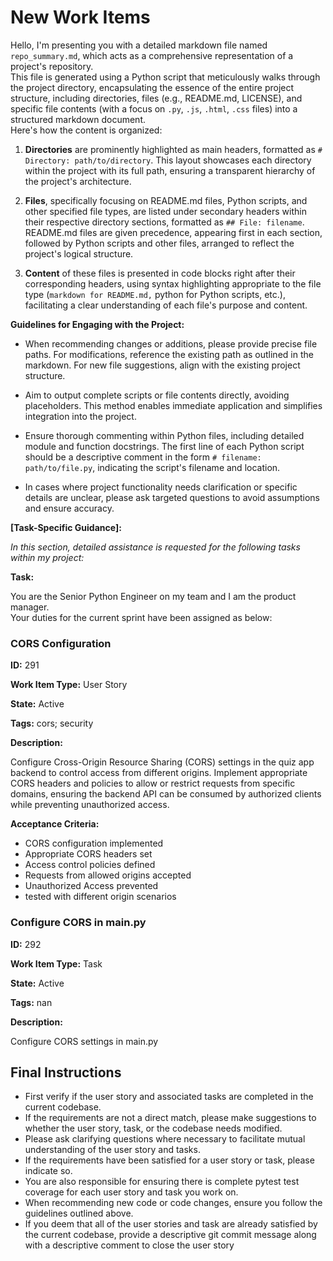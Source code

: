 # New Work Items

Hello, I'm presenting you with a detailed markdown file named `repo_summary.md`, which acts as a comprehensive representation of a project's repository.  
This file is generated using a Python script that meticulously walks through the project directory, encapsulating the essence of the entire project structure, including directories, files (e.g., README.md, LICENSE), and specific file contents (with a focus on `.py`, `.js`, `.html`, `.css` files) into a structured markdown document.  
Here's how the content is organized:

1. **Directories** are prominently highlighted as main headers, formatted as `# Directory: path/to/directory`. This layout showcases each directory within the project with its full path, ensuring a transparent hierarchy of the project's architecture.

2. **Files**, specifically focusing on README.md files, Python scripts, and other specified file types, are listed under secondary headers within their respective directory sections, formatted as `## File: filename`. README.md files are given precedence, appearing first in each section, followed by Python scripts and other files, arranged to reflect the project's logical structure.

3. **Content** of these files is presented in code blocks right after their corresponding headers, using syntax highlighting appropriate to the file type (```markdown for README.md,``` python for Python scripts, etc.), facilitating a clear understanding of each file's purpose and content.

**Guidelines for Engaging with the Project:**

- When recommending changes or additions, please provide precise file paths. For modifications, reference the existing path as outlined in the markdown. For new file suggestions, align with the existing project structure.

- Aim to output complete scripts or file contents directly, avoiding placeholders. This method enables immediate application and simplifies integration into the project.

- Ensure thorough commenting within Python files, including detailed module and function docstrings. The first line of each Python script should be a descriptive comment in the form `# filename: path/to/file.py`, indicating the script's filename and location.

- In cases where project functionality needs clarification or specific details are unclear, please ask targeted questions to avoid assumptions and ensure accuracy.

**[Task-Specific Guidance]:**

*In this section, detailed assistance is requested for the following tasks within my project:*

**Task:**

You are the Senior Python Engineer on my team and I am the product manager.  
Your duties for the current sprint have been assigned as below:  
### CORS Configuration

**ID:** 291

**Work Item Type:** User Story

**State:** Active

**Tags:** cors; security

**Description:**

Configure Cross-Origin Resource Sharing (CORS) settings in the quiz app backend to control access from different origins. Implement appropriate CORS headers and policies to allow or restrict requests from specific domains, ensuring the backend API can be consumed by authorized clients while preventing unauthorized access.

**Acceptance Criteria:**

- CORS configuration implemented
- Appropriate CORS headers set
- Access control policies defined
- Requests from allowed origins accepted
- Unauthorized Access prevented
- tested with different origin scenarios


### Configure CORS in main.py

**ID:** 292

**Work Item Type:** Task

**State:** Active

**Tags:** nan

**Description:**

Configure CORS settings in main.py



## Final Instructions

- First verify if the user story and associated tasks are completed in the current codebase.
- If the requirements are not a direct match, please make suggestions to whether the user story, task, or the codebase needs modified.
- Please ask clarifying questions where necessary to facilitate mutual understanding of the user story and tasks.
- If the requirements have been satisfied for a user story or task, please indicate so.
- You are also responsible for ensuring there is complete pytest test coverage for each user story and task you work on.
- When recommending new code or code changes, ensure you follow the guidelines outlined above.
- If you deem that all of the user stories and task are already satisfied by the current codebase, provide a descriptive git commit message along with a descriptive comment to close the user story
